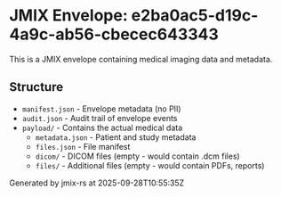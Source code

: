 # JMIX Envelope: e2ba0ac5-d19c-4a9c-ab56-cbecec643343

This is a JMIX envelope containing medical imaging data and metadata.

## Structure

- `manifest.json` - Envelope metadata (no PII)
- `audit.json` - Audit trail of envelope events
- `payload/` - Contains the actual medical data
  - `metadata.json` - Patient and study metadata
  - `files.json` - File manifest
  - `dicom/` - DICOM files (empty - would contain .dcm files)
  - `files/` - Additional files (empty - would contain PDFs, reports)

Generated by jmix-rs at 2025-09-28T10:55:35Z
